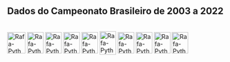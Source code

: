 ## Dados do Campeonato Brasileiro de 2003 a 2022


<div style="display: inline_block"><br>
  <img align="center" alt="Rafa-Python" height="50" width="42" src="https://seeklogo.com/images/C/CBF_Confederacao_Brasileira_de_Futebol-logo-82C966FA8B-seeklogo.com.png">
  <img align="center" alt="Rafa-Python" height="50" width="38" src="https://seeklogo.com/images/C/campeonato-brasileiro-serie-a-logo-F86C405B11-seeklogo.com.png">
  <img align="center" alt="Rafa-Python" height="50" width="38" src="https://seeklogo.com/images/A/america-mineiro-logo-62E118D3F0-seeklogo.com.png">
  <img align="center" alt="Rafa-Python" height="50" width="38" src="https://seeklogo.com/images/A/america-futebol-clube-logo-308E245655-seeklogo.com.png">
  <img align="center" alt="Rafa-Python" height="50" width="38" src="https://seeklogo.com/images/A/atletico-clube-goianiense-logo-0F82BD40FC-seeklogo.com.png">
  <img align="center" alt="Rafa-Python" height="55" width="38" src="https://seeklogo.com/images/C/Clube_Atletico_Mineiro_de_Belo_Horizonte-MG-logo-A90353659E-seeklogo.com.png">
  <img align="center" alt="Rafa-Python" height="50" width="38" src="https://seeklogo.com/images/A/avai-futebol-clube-logo-C2BCEE354F-seeklogo.com.png">
  <img align="center" alt="Rafa-Python" height="50" width="38" src="https://seeklogo.com/images/B/Bahia-logo-0BF5C9A502-seeklogo.com.png">
  <img align="center" alt="Rafa-Python" height="50" width="38" src="https://seeklogo.com/images/B/Botafogo_de_Futebol_e_Regatas-logo-ECE113C77B-seeklogo.com.png">
  <img align="center" alt="Rafa-Python" height="50" width="38" src="https://seeklogo.com/images/B/Brasiliense_Futebol_Clube-DF-logo-24AEB16A54-seeklogo.com.png">







  


</div>
  
